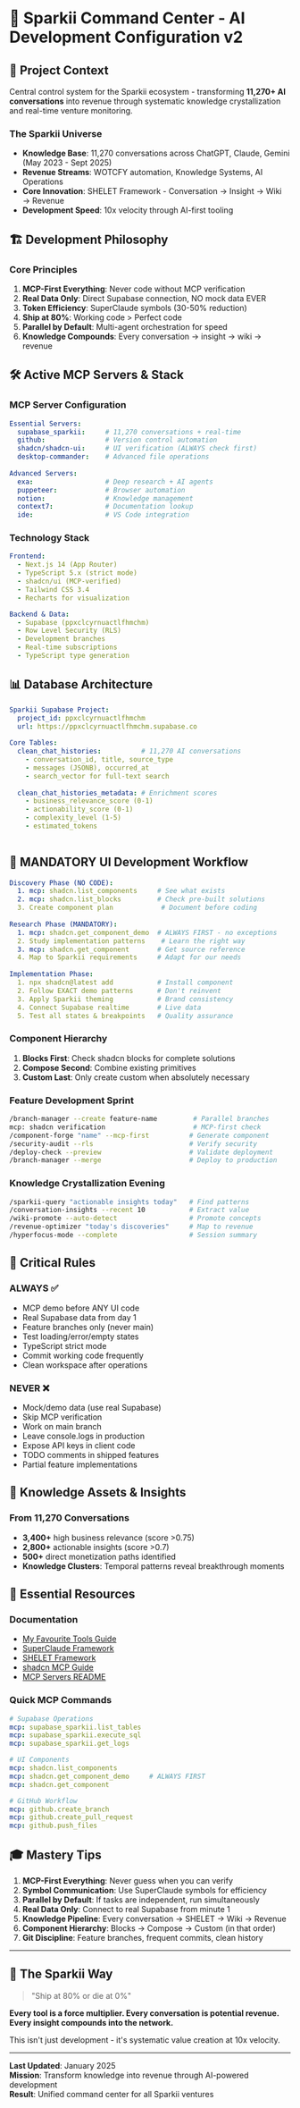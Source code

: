 # 🚀 Sparkii Command Center - AI Development Configuration v2

## 🎯 Project Context
Central control system for the Sparkii ecosystem - transforming **11,270+ AI conversations** into revenue through systematic knowledge crystallization and real-time venture monitoring.

### The Sparkii Universe
- **Knowledge Base**: 11,270 conversations across ChatGPT, Claude, Gemini (May 2023 - Sept 2025)
- **Revenue Streams**: WOTCFY automation, Knowledge Systems, AI Operations
- **Core Innovation**: SHELET Framework - Conversation → Insight → Wiki → Revenue
- **Development Speed**: 10x velocity through AI-first tooling

## 🏗️ Development Philosophy

### Core Principles
1. **MCP-First Everything**: Never code without MCP verification
2. **Real Data Only**: Direct Supabase connection, NO mock data EVER
3. **Token Efficiency**: SuperClaude symbols (30-50% reduction)
4. **Ship at 80%**: Working code > Perfect code
5. **Parallel by Default**: Multi-agent orchestration for speed
6. **Knowledge Compounds**: Every conversation → insight → wiki → revenue

## 🛠️ Active MCP Servers & Stack

### MCP Server Configuration
```yaml
Essential Servers:
  supabase_sparkii:     # 11,270 conversations + real-time
  github:               # Version control automation
  shadcn/shadcn-ui:     # UI verification (ALWAYS check first)
  desktop-commander:    # Advanced file operations
  
Advanced Servers:
  exa:                  # Deep research + AI agents
  puppeteer:            # Browser automation
  notion:               # Knowledge management
  context7:             # Documentation lookup
  ide:                  # VS Code integration
```

### Technology Stack
```yaml
Frontend:
  - Next.js 14 (App Router)
  - TypeScript 5.x (strict mode)
  - shadcn/ui (MCP-verified)
  - Tailwind CSS 3.4
  - Recharts for visualization

Backend & Data:
  - Supabase (ppxclcyrnuactlfhmchm)
  - Row Level Security (RLS)
  - Development branches
  - Real-time subscriptions
  - TypeScript type generation
```

## 📊 Database Architecture

```yaml
Sparkii Supabase Project:
  project_id: ppxclcyrnuactlfhmchm
  url: https://ppxclcyrnuactlfhmchm.supabase.co
  
Core Tables:
  clean_chat_histories:          # 11,270 AI conversations
    - conversation_id, title, source_type
    - messages (JSONB), occurred_at
    - search_vector for full-text search
    
  clean_chat_histories_metadata: # Enrichment scores
    - business_relevance_score (0-1)
    - actionability_score (0-1)
    - complexity_level (1-5)
    - estimated_tokens
  
```

## 🎨 MANDATORY UI Development Workflow

```yaml
Discovery Phase (NO CODE):
  1. mcp: shadcn.list_components     # See what exists
  2. mcp: shadcn.list_blocks         # Check pre-built solutions
  3. Create component plan            # Document before coding
  
Research Phase (MANDATORY):
  1. mcp: shadcn.get_component_demo  # ALWAYS FIRST - no exceptions
  2. Study implementation patterns    # Learn the right way
  3. mcp: shadcn.get_component       # Get source reference
  4. Map to Sparkii requirements     # Adapt for our needs
  
Implementation Phase:
  1. npx shadcn@latest add           # Install component
  2. Follow EXACT demo patterns      # Don't reinvent
  3. Apply Sparkii theming           # Brand consistency
  4. Connect Supabase realtime       # Live data
  5. Test all states & breakpoints   # Quality assurance
```

### Component Hierarchy
1. **Blocks First**: Check shadcn blocks for complete solutions
2. **Compose Second**: Combine existing primitives
3. **Custom Last**: Only create custom when absolutely necessary


### Feature Development Sprint
```bash
/branch-manager --create feature-name         # Parallel branches
mcp: shadcn verification                      # MCP-first check
/component-forge "name" --mcp-first          # Generate component
/security-audit --rls                        # Verify security
/deploy-check --preview                      # Validate deployment
/branch-manager --merge                      # Deploy to production
```

### Knowledge Crystallization Evening
```bash
/sparkii-query "actionable insights today"   # Find patterns
/conversation-insights --recent 10           # Extract value
/wiki-promote --auto-detect                  # Promote concepts
/revenue-optimizer "today's discoveries"     # Map to revenue
/hyperfocus-mode --complete                  # Session summary
```

## 🚨 Critical Rules

### ALWAYS ✅
- MCP demo before ANY UI code
- Real Supabase data from day 1
- Feature branches only (never main)
- Test loading/error/empty states
- TypeScript strict mode
- Commit working code frequently
- Clean workspace after operations

### NEVER ❌
- Mock/demo data (use real Supabase)
- Skip MCP verification
- Work on main branch
- Leave console.logs in production
- Expose API keys in client code
- TODO comments in shipped features
- Partial feature implementations

## 💎 Knowledge Assets & Insights

### From 11,270 Conversations
- **3,400+** high business relevance (score >0.75)
- **2,800+** actionable insights (score >0.7)
- **500+** direct monetization paths identified
- **Knowledge Clusters**: Temporal patterns reveal breakthrough moments


## 🔗 Essential Resources

### Documentation
- [My Favourite Tools Guide](./Sparkii_Docs/My%20Favourite%20Tools/README.md)
- [SuperClaude Framework](./Sparkii_Docs/My%20Favourite%20Tools/SuperClaude-Framework-Report.md)
- [SHELET Framework](./Sparkii_Docs/wiki/SHELET-Framework-Complete-Explanation.md)
- [shadcn MCP Guide](./Sparkii_Docs/My%20Favourite%20Tools/shadcn-mcp-comprehensive-report.md)
- [MCP Servers README](./MCP_SERVERS_README.md)

### Quick MCP Commands
```yaml
# Supabase Operations
mcp: supabase_sparkii.list_tables
mcp: supabase_sparkii.execute_sql
mcp: supabase_sparkii.get_logs

# UI Components
mcp: shadcn.list_components
mcp: shadcn.get_component_demo     # ALWAYS FIRST
mcp: shadcn.get_component

# GitHub Workflow
mcp: github.create_branch
mcp: github.create_pull_request
mcp: github.push_files
```

## 🎓 Mastery Tips

1. **MCP-First Everything**: Never guess when you can verify
2. **Symbol Communication**: Use SuperClaude symbols for efficiency
3. **Parallel by Default**: If tasks are independent, run simultaneously
4. **Real Data Only**: Connect to real Supabase from minute 1
5. **Knowledge Pipeline**: Every conversation → SHELET → Wiki → Revenue
6. **Component Hierarchy**: Blocks → Compose → Custom (in that order)
7. **Git Discipline**: Feature branches, frequent commits, clean history

---

## 🔮 The Sparkii Way

> "Ship at 80% or die at 0%"

**Every tool is a force multiplier. Every conversation is potential revenue. Every insight compounds into the network.**

This isn't just development - it's systematic value creation at 10x velocity.

---

**Last Updated**: January 2025  
**Mission**: Transform knowledge into revenue through AI-powered development  
**Result**: Unified command center for all Sparkii ventures